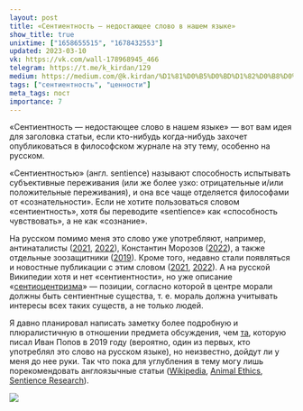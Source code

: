 ```yaml
---
layout: post
title: «Cентиентность — недостающее слово в нашем языке»
show_title: true
unixtime: ["1658655515", "1678432553"]
updated: 2023-03-10
vk: https://vk.com/wall-178968945_466
telegram: https://t.me/k_kirdan/129
medium: https://medium.com/@k.kirdan/%D1%81%D0%B5%D0%BD%D1%82%D0%B8%D0%B5%D0%BD%D1%82%D0%BD%D0%BE%D1%81%D1%82%D1%8C-%D0%BD%D0%B5%D0%B4%D0%BE%D1%81%D1%82%D0%B0%D1%8E%D1%89%D0%B5%D0%B5-%D1%81%D0%BB%D0%BE%D0%B2%D0%BE-%D0%B2-%D0%BD%D0%B0%D1%88%D0%B5%D0%BC-%D1%8F%D0%B7%D1%8B%D0%BA%D0%B5-d6c2e3caa632
tags: ["сентиентность", "ценности"]
meta_tags: пост
importance: 7
---
```

«Cентиентность — недостающее слово в нашем языке» — вот вам идея для заголовка статьи, если кто-нибудь когда-нибудь захочет опубликоваться в философском журнале на эту тему, особенно на русском.

«Сентиентностью» (англ. sentience) называют способность испытывать субъективные переживания (или же более узко: отрицательные и/или положительные переживания), и она все чаще отделяется философами от «сознательности». Если не хотите пользоваться словом «сентиентность», хотя бы переводите «sentience» как «способность чувствовать», а не как «сознание».

На русском помимо меня это слово уже употребляют, например, антинаталисты ([2021](https://vk.com/wall-166188545_752), [2022](https://vk.com/wall-206149756_441)), Константин Морозов ([2022](https://vk.com/@luckystrikephilosophy-prestuplenie-i-nakazanie)), а также отдельные зоозащитники ([2019](https://vk.com/@-186526582-sentience)). Кроме того, недавно стали появляться и новостные публикации с этим словом ([2021](http://21mm.ru/news/nauka/v-velikobritanii-osminogov-ofitsialno-priznali-chuvstvuyushchimi-sushchestvami/), [2022](https://profile.ru/scitech/chto-stoit-za-soobshheniyami-o-sozdannom-google-razumnom-ii-1120943/)). А на русской Википедии хотя и нет «сентиентности», но уже описание «[сентиоцентризма](https://ru.wikipedia.org/wiki/%D0%A1%D0%B5%D0%BD%D1%82%D0%B8%D0%BE%D1%86%D0%B5%D0%BD%D1%82%D1%80%D0%B8%D0%B7%D0%BC)» — позиции, согласно которой в центре морали должны быть сентиентные существа, т. е. мораль должна учитывать интересы всех таких существ, а не только людей.

Я давно планировал написать заметку более подробную и плюралистичную в отношении предмета обсуждения, чем [та](https://vk.com/@-186526582-sentience), которую писал Иван Попов в 2019 году (вероятно, один из первых, кто употреблял это слово на русском языке), но неизвестно, дойдут ли у меня до нее руки. Так что пока для углубления в тему могу лишь порекомендовать англоязычные статьи ([Wikipedia](https://en.wikipedia.org/wiki/Sentience), [Animal Ethics](https://www.animal-ethics.org/what-is-sentience/), [Sentience Research](https://sentience-research.org/definitions/sentience/)).

<img src="images/wall/457239176.jpg">